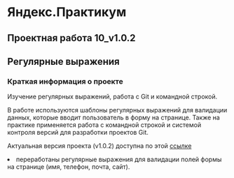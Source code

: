 # **Яндекс.Практикум**

## **Проектная работа 10_v1.0.2**
## Регулярные выражения

### Краткая информация о проекте
Изучение регулярных выражений, работа с Git и командной строкой.


В работе используются шаблоны регулярных выражений для валидации данных, которые вводит пользователь в форму на странице.
Также на практике применяется работа с командной строкой и системой контроля версий для разработки проектов Git.

Актуальная версия проекта (v1.0.2) доступна по этой [ссылке](https://lsnsky.github.io)

<li>
переработаны регулярные выражения для  валидации полей формы на странице (имя, телефон, почта, сайт).







